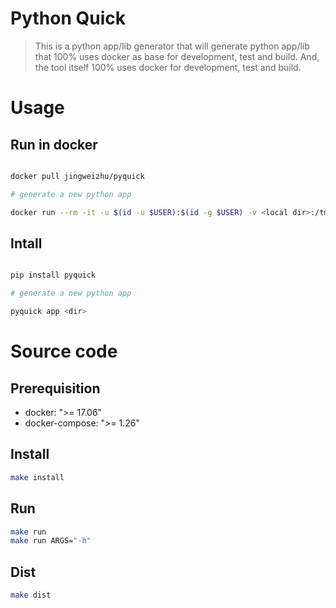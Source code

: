 # Python Quick

> This is a python app/lib generator that will generate python app/lib that 100% uses docker as base for development, test and build.
> And, the tool itself 100% uses docker for development, test and build.


# Usage


## Run in docker

```bash

docker pull jingweizhu/pyquick

# generate a new python app

docker run --rm -it -u $(id -u $USER):$(id -g $USER) -v <local dir>:/tmp/local jingweizhu/pyquick app /tmp/local/<dir name>

```


## Intall

```bash

pip install pyquick

# generate a new python app

pyquick app <dir>

```

# Source code
## Prerequisition
* docker: ">= 17.06"
* docker-compose: ">= 1.26"

## Install
```bash
make install
```

## Run
```bash
make run
make run ARGS="-h"
```

## Dist
```bash
make dist
```
